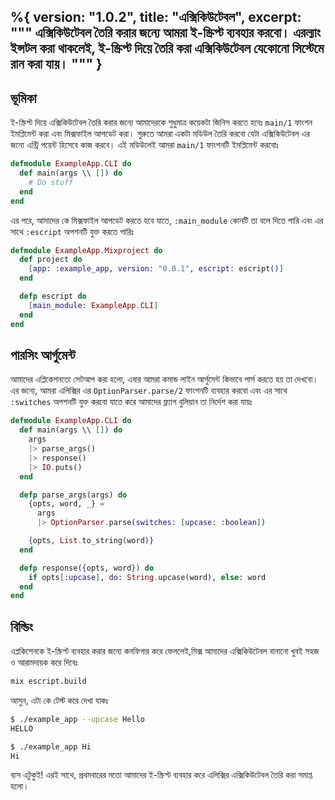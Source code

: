 %{
  version: "1.0.2",
  title: "এক্সিকিউটেবল",
  excerpt: """
  এক্সিকিউটেবল তৈরি করার জন্যে আমরা ই-স্ক্রিপ্ট ব্যবহার করবো।
  এরল্যাং ইন্সটল করা থাকলেই, ই-স্ক্রিপ্ট দিয়ে তৈরি করা এক্সিকিউটেবল যেকোনো সিস্টেমে রান করা যায়।
  """
}
---

## ভূমিকা

ই-স্ক্রিপ্ট দিয়ে এক্সিকিউটেবল তৈরি করার জন্যে আমাদেরকে শুধুমাত্র কয়েকটা জিনিস করতে হবেঃ `main/1` ফাংশন ইমপ্লিমেন্ট করা এবং মিক্সফাইল আপডেট করা।
শুরুতে আমরা একটা মডিউল তৈরি করবো যেটা এক্সিকিউটেবল এর জন্যে এন্ট্রি পয়েন্ট হিসেবে কাজ করবে।
এই মডিউলেই আমরা `main/1` ফাংশনটি ইমপ্লিমেন্ট করবোঃ

```elixir
defmodule ExampleApp.CLI do
  def main(args \\ []) do
    # Do stuff
  end
end
```

এর পরে, আমাদের কে মিক্সফাইল আপডেট করতে হবে যাতে, `:main_module` কোনটি তা বলে দিতে পারি এবং এর সাথে `:escript` অপশনটি যুক্ত করতে পারিঃ

```elixir
defmodule ExampleApp.Mixproject do
  def project do
    [app: :example_app, version: "0.0.1", escript: escript()]
  end

  defp escript do
    [main_module: ExampleApp.CLI]
  end
end
```

## পারসিং আর্গুমেন্ট

আমাদের এপ্লিকেশনতো সেটআপ করা হলো, এবার আমরা কমান্ড লাইন আর্গুমেন্ট কিভাবে পার্স করতে হয় তা দেখবো।
এর জন্যে, আমরা এলিক্সির এর `OptionParser.parse/2` ফাংশনটি ব্যবহার করবো এবং এর সাথে `:switches` অপশনটি যুক্ত করবো যাতে করে আমাদের ফ্ল্যাগ বুলিয়ান তা নির্দেশ করা যায়ঃ

```elixir
defmodule ExampleApp.CLI do
  def main(args \\ []) do
    args
    |> parse_args()
    |> response()
    |> IO.puts()
  end

  defp parse_args(args) do
    {opts, word, _} =
      args
      |> OptionParser.parse(switches: [upcase: :boolean])

    {opts, List.to_string(word)}
  end

  defp response({opts, word}) do
    if opts[:upcase], do: String.upcase(word), else: word
  end
end
```

## বিল্ডিং

এপ্লকিশেনকে ই-স্ক্রিপ্ট ব্যবহার করার জন্যে কনফিগার করে ফেললেই,মিক্স আমাদের এক্সিকিউটেবল বানানো খুবই সহজ ও আরামদায়ক করে দিবেঃ  

```bash
mix escript.build
```

আসুন, এটা কে টেস্ট করে দেখা যাকঃ

```bash
$ ./example_app --upcase Hello
HELLO

$ ./example_app Hi
Hi
```

ব্যস এটুকুই!
এরই সাথে, প্রথমবারের মতো আমাদের ই-স্ক্রিপ্ট ব্যবহার করে এলিক্সির এক্সিকিউটেবল তৈরি করা সমাপ্ত হলো।
